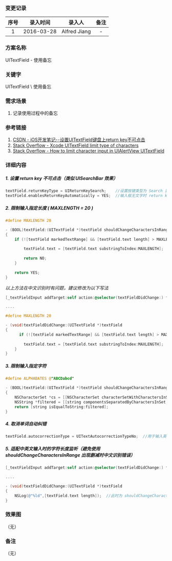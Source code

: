 ### 变更记录

| 序号 | 录入时间 | 录入人 | 备注 |
|:--------:|:--------:|:--------:|:--------:|
| 1 | 2016-03-28 | Alfred Jiang | - |

### 方案名称

UITextField - 使用备忘

### 关键字

UITextField \ 使用备忘

### 需求场景

1. 记录使用过程中的备忘

### 参考链接

1. [CSDN - iOS开发笔记--设置UITextField键盘上return key不可点击](http://blog.csdn.net/hopedark/article/details/25407011)
2. [Stack Overflow - Xcode UITextField limit type of characters](http://stackoverflow.com/questions/22471468/xcode-uitextfield-limit-type-of-characters)
3. [Stack Overflow - How to limit character input in UIAlertView UITextField](http://stackoverflow.com/questions/24281508/how-to-limit-character-input-in-uialertview-uitextfield)


### 详细内容

##### 1. 设置 return key 不可点击（类似 UISearchBar 效果）
```objectivec
textField.returnKeyType = UIReturnKeySearch; 	//设置按键类型为 Search 类型，return key 变为 "Search" 或 "搜索"
textField.enablesReturnKeyAutomatically = YES; 	//输入框无文字时 return key 灰色不可点 
```

##### 2. 限制输入指定长度 ( MAXLENGTH = 20 )
```objectivec
#define MAXLENGTH 20

- (BOOL)textField:(UITextField *)textField shouldChangeCharactersInRange:(NSRange)range replacementString:(NSString *)string
{    
    if (![textField markedTextRange] && [textField.text length] > MAXLENGTH) {
        
        textField.text = [textField.text substringToIndex:MAXLENGTH];
        
        return NO;
    }
    
    return YES;
}
```

*以上方法在中文识别时有问题，建议修改为以下写法*

```objectivec
[_textFieldInput addTarget:self action:@selector(textFieldDidChange:) forControlEvents:UIControlEventEditingChanged];   //在 viewDidLoad 中注册 UIControlEventEditingChanged 监听事件

....

#define MAXLENGTH 20

- (void)textFieldDidChange:(UITextField *)textField
{
      if (![textField markedTextRange] && [textField.text length] > MAXLENGTH) {
        
        textField.text = [textField.text substringToIndex:MAXLENGTH];
    }
}
```

##### 3. 限制输入指定字符
```objectivec
#define ALPHABATES @"ABCDabcd"

- (BOOL)textField:(UITextField *)textField shouldChangeCharactersInRange:(NSRange)range replacementString:(NSString *)string
{
    NSCharacterSet *cs = [[NSCharacterSet characterSetWithCharactersInString:ALPHABATES] invertedSet];
    NSString *filtered = [[string componentsSeparatedByCharactersInSet:cs] componentsJoinedByString:@""];
    return [string isEqualToString:filtered];
}
```

##### 4. 取消单词自动纠错
```objectivec
textField.autocorrectionType = UITextAutocorrectionTypeNo;  //用于输入英文 id 时，避免误纠正
```

##### 5. 适配中英文输入时的字符长度监听（避免使用 shouldChangeCharactersInRange 出现删减时中文识别错误）
```objectivec
[_textFieldInput addTarget:self action:@selector(textFieldDidChange:) forControlEvents:UIControlEventEditingChanged];   //在 viewDidLoad 中注册 UIControlEventEditingChanged 监听事件

....

- (void)textFieldDidChange:(UITextField *)textField
{
    NSLog(@"%ld",[textField.text length]);  //此时为 shouldChangeCharactersInRange 执行后的正确长度
}
```

### 效果图
（无）

### 备注
（无）
